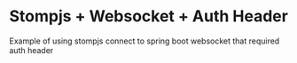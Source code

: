 # Stompjs + Websocket + Auth Header
Example of using stompjs connect to spring boot websocket that required auth header